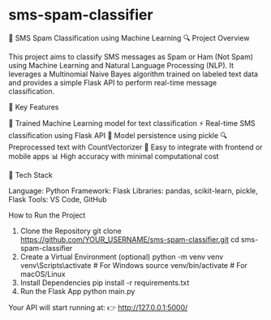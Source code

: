 # sms-spam-classifier
📘 SMS Spam Classification using Machine Learning
🔍 Project Overview

This project aims to classify SMS messages as Spam or Ham (Not Spam) using Machine Learning and Natural Language Processing (NLP).
It leverages a Multinomial Naive Bayes algorithm trained on labeled text data and provides a simple Flask API to perform real-time message classification.

🚀 Key Features

🧠 Trained Machine Learning model for text classification
⚡ Real-time SMS classification using Flask API
💾 Model persistence using pickle
🔍 Preprocessed text with CountVectorizer
🧩 Easy to integrate with frontend or mobile apps
📊 High accuracy with minimal computational cost

🧰 Tech Stack

Language: Python
Framework: Flask
Libraries: pandas, scikit-learn, pickle, Flask
Tools: VS Code, GitHub

How to Run the Project
1. Clone the Repository
git clone https://github.com/YOUR_USERNAME/sms-spam-classifier.git
cd sms-spam-classifier
2. Create a Virtual Environment (optional)
python -m venv venv
venv\Scripts\activate   # For Windows
source venv/bin/activate  # For macOS/Linux
3. Install Dependencies
pip install -r requirements.txt
4. Run the Flask App
python main.py

Your API will start running at:
👉 http://127.0.0.1:5000/
